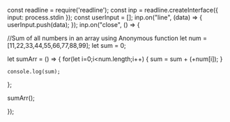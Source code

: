 const readline = require('readline');
const inp = readline.createInterface({
  input: process.stdin
});
const userInput = [];
inp.on("line", (data) => {
 userInput.push(data);
});
inp.on("close", () => {

//Sum of all numbers in an array using Anonymous function
let num = [11,22,33,44,55,66,77,88,99];
let sum = 0;

let sumArr = () => {
    for(let i=0;i<num.length;i++)
    {
        sum = sum + (+num[i]);
    }
    
    console.log(sum);
    
};

sumArr();

});
